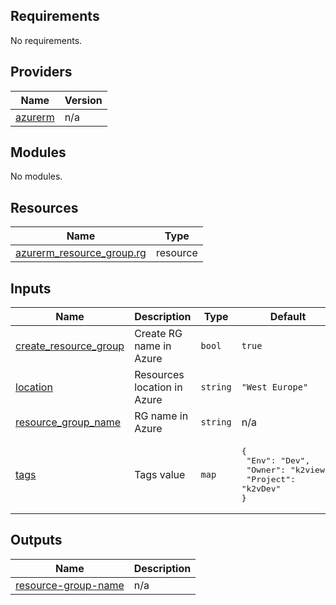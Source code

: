 <!-- BEGIN_TF_DOCS -->
## Requirements

No requirements.

## Providers

| Name | Version |
|------|---------|
| <a name="provider_azurerm"></a> [azurerm](#provider\_azurerm) | n/a |

## Modules

No modules.

## Resources

| Name | Type |
|------|------|
| [azurerm_resource_group.rg](https://registry.terraform.io/providers/hashicorp/azurerm/latest/docs/resources/resource_group) | resource |

## Inputs

| Name | Description | Type | Default | Required |
|------|-------------|------|---------|:--------:|
| <a name="input_create_resource_group"></a> [create\_resource\_group](#input\_create\_resource\_group) | Create RG name in Azure | `bool` | `true` | no |
| <a name="input_location"></a> [location](#input\_location) | Resources location in Azure | `string` | `"West Europe"` | no |
| <a name="input_resource_group_name"></a> [resource\_group\_name](#input\_resource\_group\_name) | RG name in Azure | `string` | n/a | yes |
| <a name="input_tags"></a> [tags](#input\_tags) | Tags value | `map` | <pre>{<br>  "Env": "Dev",<br>  "Owner": "k2view",<br>  "Project": "k2vDev"<br>}</pre> | no |

## Outputs

| Name | Description |
|------|-------------|
| <a name="output_resource-group-name"></a> [resource-group-name](#output\_resource-group-name) | n/a |
<!-- END_TF_DOCS -->